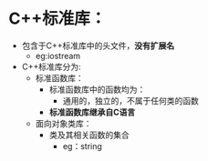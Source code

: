 # C++标准库：
- 包含于C++标准库中的头文件，**没有扩展名**
  - eg:iostream
- C++标准库分为:
  - 标准函数库：
    - 标准函数库中的函数均为：
      - 通用的，独立的，不属于任何类的函数
    - **标准函数库继承自C语言**
  - 面向对象类库：
    - 类及其相关函数的集合
      - eg：string
